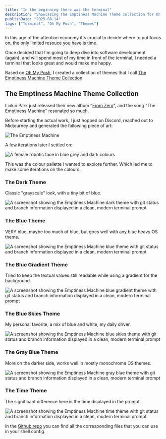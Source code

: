 ```yaml
---
title: "In the beginning there was the terminal"
description: "Showcasing The Emptiness Machine Theme Collection for Oh My Posh"
publishDate: "2025-08-14"
tags: ["Terminal", "Oh My Posh", "Themes"]
---
```


In this age of the attention economy it's crucial to decide where to put focus on, the only limited resouce you have is time.

Once decided that I'm going to deep dive into software development (again), and will spend most of my time in front of the terminal, I needed a terminal that looks great and would make me happy.

Based on [Oh My Posh](https://ohmyposh.dev/), I created a collection of themes that I call [The Emptiness Machine Theme Collection](https://github.com/akora/oh-my-posh-themes).

## The Emptiness Machine Theme Collection

Linkin Park just released their new album "[From Zero](https://en.wikipedia.org/wiki/From_Zero)", and the song "The Emptiness Machine" resonated so much.

Before starting the actual work, I just hopped on Discord, reached out to Midjourney and generated the following piece of art:

![The Emptiness Machine](/images/the_emptiness_machine-small.png)

A few iterations later I settled on:

![A female robotic face in blue grey and dark colours](/images/a_female_robotic_face_in_blue_grey_and_dark_colours-small.png)

This was the colour pallette I wanted to explore further. Which led me to make some iterations on the colours.

### The Dark Theme

Classic "grayscale" look, with a tiny bit of blue.

![A screenshot showing the Emptiness Machine dark theme with git status and branch information displayed in a clean, modern terminal prompt](/images/terminal-themes/the-emptiness-machine.png)

### The Blue Theme

VERY blue, maybe too much of blue, but goes well with any blue heavy OS theme.

![A screenshot showing the Emptiness Machine blue theme with git status and branch information displayed in a clean, modern terminal prompt](/images/terminal-themes/the-emptiness-machine-blue.png)

### The Blue Gradient Theme

Tried to keep the textual values still readable while using a gradient for the background.

![A screenshot showing the Emptiness Machine blue gradient theme with git status and branch information displayed in a clean, modern terminal prompt](/images/terminal-themes/the-emptiness-machine-blue-gradient.png)

### The Blue Skies Theme

My personal favorite, a mix of blue and white, my daily driver.

![A screenshot showing the Emptiness Machine blue skies theme with git status and branch information displayed in a clean, modern terminal prompt](/images/terminal-themes/the-emptiness-machine-blue-skies.png)

### The Gray Blue Theme

More on the darker side, works well in mostly monochrome OS themes.

![A screenshot showing the Emptiness Machine gray blue theme with git status and branch information displayed in a clean, modern terminal prompt](/images/terminal-themes/the-emptiness-machine-gray-blue.png)

### The Time Theme

The significant difference here is the time displayed in the prompt.

![A screenshot showing the Emptiness Machine time theme with git status and branch information displayed in a clean, modern terminal prompt](/images/terminal-themes/the-emptiness-machine-time.png)

In the [Github repo](https://github.com/akora/oh-my-posh-themes) you can find all the corresponding files that you can use in your shell config.
